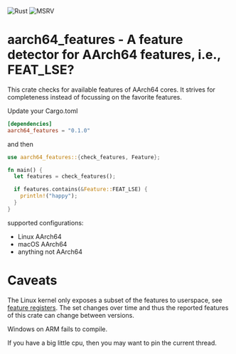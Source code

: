 ![Rust](https://github.com/tschuett/aarch64_features/workflows/Rust/badge.svg) ![MSRV](https://img.shields.io/badge/msrv-1.63-red)

# aarch64_features - A feature detector for AArch64 features, i.e., FEAT_LSE?

This crate checks for available features of AArch64 cores. It strives
for completeness instead of focussing on the favorite features.

Update your Cargo.toml
 ```toml
 [dependencies]
 aarch64_features = "0.1.0"
 ```
and then
 ```rust
 use aarch64_features::{check_features, Feature};

 fn main() {
   let features = check_features();

   if features.contains(&Feature::FEAT_LSE) {
     println!("happy");
   }
}
 ```

supported configurations:

- Linux AArch64
- macOS AArch64
- anything not AArch64

# Caveats

The Linux kernel only exposes a subset of the features to userspace,
see [feature
registers](https://github.com/torvalds/linux/blob/master/Documentation/arm64/cpu-feature-registers.rst). The set
changes over time and thus the reported features of this crate can
change between versions.

Windows on ARM fails to compile.

If you have a big little cpu, then you may want to pin the current thread.
